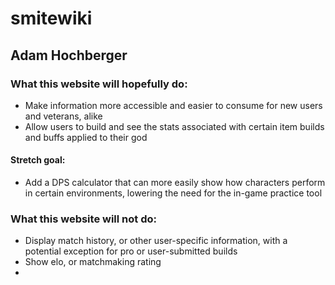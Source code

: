 # smitewiki
## Adam Hochberger

### What this website will hopefully do: 
- Make information more accessible and easier to consume for new users and veterans, alike
- Allow users to build and see the stats associated with certain item builds and buffs applied to their god

#### Stretch goal:
- Add a DPS calculator that can more easily show how characters perform in certain environments, lowering the need for the in-game practice tool

### What this website will not do:
- Display match history, or other user-specific information, with a potential exception for pro or user-submitted builds
- Show elo, or matchmaking rating
- 
